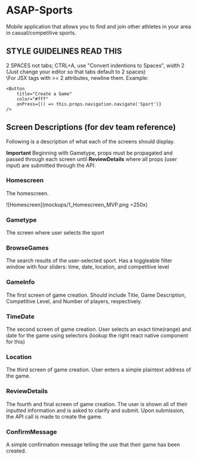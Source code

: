 # ASAP-Sports
Mobile application that allows you to find and join other athletes in your area in casual/competitive sports.

## STYLE GUIDELINES **READ THIS**
2 SPACES not tabs; CTRL+A, use "Convert indentions to Spaces", width 2 (Just change your editor so that tabs default to 2 spaces)\
\For JSX tags with >= 2 attributes, newline them.
Example:
```
<Button
    title="Create a Game"
    color="#fff"
    onPress={() => this.props.navigation.navigate('Sport')}
/>
````

## Screen Descriptions (for dev team reference)
Following is a description of what each of the screens should display.

**Important**
Beginning with Gametype, props must be propagated and passed through each screen until **ReviewDetails** where all props (user input) are submitted through the API.

### Homescreen
The homescreen.

![Homescreen](mockups/1_Homescreen_MVP.png =250x)

### Gametype
The screen where user selects the sport

### BrowseGames
The search results of the user-selected sport. Has a toggleable filter window with four sliders: time, date, location, and competitive level

### GameInfo
The first screen of game creation. Should include Title, Game Description, Competitive Level, and Number of players, respectively.

### TimeDate
The second screen of game creation. User selects an exact time(range) and date for the game using selectors (lookup the right react native component for this)

### Location
The third screen of game creation. User enters a simple plaintext address of the game.

### ReviewDetails
The fourth and final screen of game creation. The user is shown all of their inputted information and is asked to clarify and submit. Upon submission, the API call is made to create the game.

### ConfirmMessage
A simple confirmation message telling the use that their game has been created.
